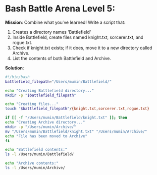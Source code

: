 # Bash Battle Arena Level 5:  

**Mission**: Combine what you've learned! Write a script that:

1. Creates a directory names 'Battlefield'
2. Inside Battlefield, create files named knight.txt, sorcerer.txt, and rogue.txt.
3. Check if knight.txt exists; if it does, move it to a new directory called Archive.
4. List the contents of both Battlefield and Archive.

**Solution**:  

``` bash
#!/bin/bash  
battlefield_filepath="/Users/mumin/Battlefield/"

echo "Creating Battlefield directory..."
mkdir -p "$battlefield_filepath"

echo "Creating files..."
touch "$battlefield_filepath"/{knight.txt,sorcerer.txt,rogue.txt}

if [[ -f "/Users/mumin/Battlefield/knight.txt" ]]; then
echo "Creating Archive directory..."
mkdir -p "/Users/mumin/Archive/"
mv "/Users/mumin/Battlefield/knight.txt" "/Users/mumin/Archive/"
echo "File has been moved to Archive"
fi

echo "Battlefield contents:"
ls -l /Users/mumin/Battlefield/

echo "Archive contents:"
ls -l /Users/mumin/Archive/

